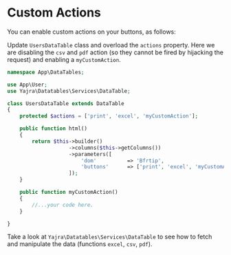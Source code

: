 # Custom Actions

You can enable custom actions on your buttons, as follows:

Update `UsersDataTable` class and overload the `actions` property. Here we are
disabling the `csv` and `pdf` action (so they cannot be fired by hijacking the
request) and enabling a `myCustomAction`.


```php
namespace App\DataTables;

use App\User;
use Yajra\Datatables\Services\DataTable;

class UsersDataTable extends DataTable
{
	protected $actions = ['print', 'excel', 'myCustomAction'];

    public function html()
    {
        return $this->builder()
                    ->columns($this->getColumns())
                    ->parameters([
                        'dom'          => 'Bfrtip',
                        'buttons'      => ['print', 'excel', 'myCustomAction'],
                    ]);
    }

    public function myCustomAction()
    {
        //...your code here.
    }

}
```

Take a look at `Yajra\Datatables\Services\DataTable` to see how to fetch and manipulate the data (functions `excel`, `csv`, `pdf`).

